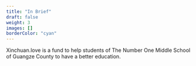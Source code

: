 ```yaml
---
title: "In Brief"
draft: false
weight: 3
images: []
borderColor: "cyan"
---
```


Xinchuan.love is a fund to help students of The Number One Middle School of Guangze County to have a better education.